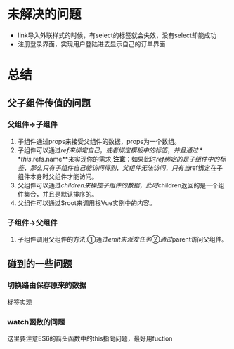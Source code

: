 # 未解决的问题
- link导入外联样式的时候，有select的标签就会失效，没有select却能成功
- 注册登录界面，实现用户登陆进去显示自己的订单界面


# 总结

## 父子组件传值的问题

### 父组件→子组件
1. 子组件通过props来接受父组件的数据，props为一个数组。
2. 子组件可以通过$ref来绑定自己，或者绑定模板中的标签，并且通过**this.$refs.name**来实现你的需求,**注意**：如果此时$ref绑定的是子组件中的标签，那么只有子组件自己能访问得到，父组件无法访问，只有当$ref绑定在子组件本身时父组件才能访问。
3. 父组件可以通过$children来操控子组件的数据，此时$children返回的是一个组件集合，并且是默认排序的。	
4. 父组件可以通过$root来调用根Vue实例中的内容。

### 子组件→父组件
1. 子组件调用父组件的方法:①通过$emit来派发任务 ②通过$parent访问父组件。

## 碰到的一些问题

### 切换路由保存原来的数据
<keep-alive>标签实现

### watch函数的问题
这里要注意ES6的箭头函数中的this指向问题，最好用fuction
